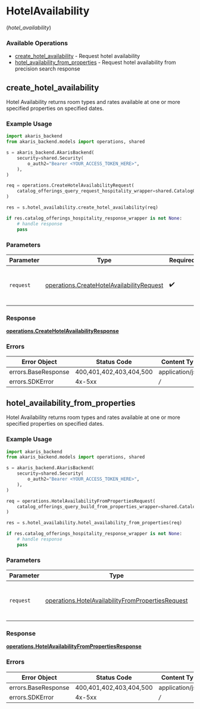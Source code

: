 # HotelAvailability
(*hotel_availability*)

### Available Operations

* [create_hotel_availability](#create_hotel_availability) - Request hotel availability
* [hotel_availability_from_properties](#hotel_availability_from_properties) - Request hotel availability from precision search response

## create_hotel_availability

Hotel Availability returns room types and rates available at one or more specified properties on specified dates.

### Example Usage

```python
import akaris_backend
from akaris_backend.models import operations, shared

s = akaris_backend.AkarisBackend(
    security=shared.Security(
        o_auth2="Bearer <YOUR_ACCESS_TOKEN_HERE>",
    ),
)

req = operations.CreateHotelAvailabilityRequest(
    catalog_offerings_query_request_hospitality_wrapper=shared.CatalogOfferingsQueryRequestHospitalityWrapper(),
)

res = s.hotel_availability.create_hotel_availability(req)

if res.catalog_offerings_hospitality_response_wrapper is not None:
    # handle response
    pass

```

### Parameters

| Parameter                                                                                              | Type                                                                                                   | Required                                                                                               | Description                                                                                            |
| ------------------------------------------------------------------------------------------------------ | ------------------------------------------------------------------------------------------------------ | ------------------------------------------------------------------------------------------------------ | ------------------------------------------------------------------------------------------------------ |
| `request`                                                                                              | [operations.CreateHotelAvailabilityRequest](../../models/operations/createhotelavailabilityrequest.md) | :heavy_check_mark:                                                                                     | The request object to use for the request.                                                             |


### Response

**[operations.CreateHotelAvailabilityResponse](../../models/operations/createhotelavailabilityresponse.md)**
### Errors

| Error Object            | Status Code             | Content Type            |
| ----------------------- | ----------------------- | ----------------------- |
| errors.BaseResponse     | 400,401,402,403,404,500 | application/json        |
| errors.SDKError         | 4x-5xx                  | */*                     |

## hotel_availability_from_properties

Hotel Availability returns room types and rates available at one or more specified properties on specified dates.

### Example Usage

```python
import akaris_backend
from akaris_backend.models import operations, shared

s = akaris_backend.AkarisBackend(
    security=shared.Security(
        o_auth2="Bearer <YOUR_ACCESS_TOKEN_HERE>",
    ),
)

req = operations.HotelAvailabilityFromPropertiesRequest(
    catalog_offerings_query_build_from_properties_wrapper=shared.CatalogOfferingsQueryBuildFromPropertiesWrapper(),
)

res = s.hotel_availability.hotel_availability_from_properties(req)

if res.catalog_offerings_hospitality_response_wrapper is not None:
    # handle response
    pass

```

### Parameters

| Parameter                                                                                                              | Type                                                                                                                   | Required                                                                                                               | Description                                                                                                            |
| ---------------------------------------------------------------------------------------------------------------------- | ---------------------------------------------------------------------------------------------------------------------- | ---------------------------------------------------------------------------------------------------------------------- | ---------------------------------------------------------------------------------------------------------------------- |
| `request`                                                                                                              | [operations.HotelAvailabilityFromPropertiesRequest](../../models/operations/hotelavailabilityfrompropertiesrequest.md) | :heavy_check_mark:                                                                                                     | The request object to use for the request.                                                                             |


### Response

**[operations.HotelAvailabilityFromPropertiesResponse](../../models/operations/hotelavailabilityfrompropertiesresponse.md)**
### Errors

| Error Object            | Status Code             | Content Type            |
| ----------------------- | ----------------------- | ----------------------- |
| errors.BaseResponse     | 400,401,402,403,404,500 | application/json        |
| errors.SDKError         | 4x-5xx                  | */*                     |
